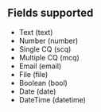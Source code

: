 ## Fields supported
* Text (text)
* Number (number)
* Single CQ (scq)
* Multiple CQ (mcq)
* Email (email)
* File (file)
* Boolean (bool)
* Date (date)
* DateTime (datetime)
